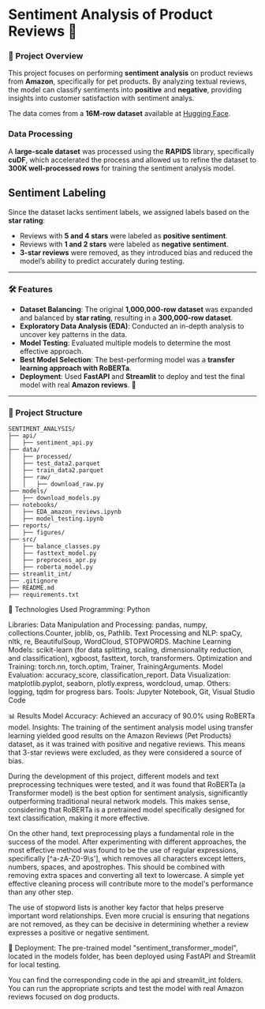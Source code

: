 # Sentiment Analysis of Product Reviews 🐾

### 📜 Project Overview
This project focuses on performing **sentiment analysis** on product reviews from **Amazon**, specifically for pet products. By analyzing textual reviews, the model can classify sentiments into **positive** and **negative**, providing insights into customer satisfaction with sentiment analys. 

The data comes from a **16M-row dataset** available at [Hugging Face](https://huggingface.co/datasets/McAuley-Lab/Amazon-Reviews-2023).

### Data Processing

A **large-scale dataset** was processed using the **RAPIDS** library, specifically **cuDF**, which accelerated the process and allowed us to refine the dataset to **300K well-processed rows** for training the sentiment analysis model.

## Sentiment Labeling

Since the dataset lacks sentiment labels, we assigned labels based on the **star rating**:

- Reviews with **5 and 4 stars** were labeled as **positive sentiment**.
- Reviews with **1 and 2 stars** were labeled as **negative sentiment**.
- **3-star reviews** were removed, as they introduced bias and reduced the model’s ability to predict accurately during testing.


---

### 🛠️ Features  
- **Dataset Balancing**: The original **1,000,000-row dataset** was expanded and balanced by **star rating**, resulting in a **300,000-row dataset**.  
- **Exploratory Data Analysis (EDA)**: Conducted an in-depth analysis to uncover key patterns in the data.  
- **Model Testing**: Evaluated multiple models to determine the most effective approach.  
- **Best Model Selection**: The best-performing model was a **transfer learning approach with RoBERTa**.  
- **Deployment**: Used **FastAPI** and **Streamlit** to deploy and test the final model with real **Amazon reviews**. 🚀


---

### 📂 Project Structure
```
SENTIMENT_ANALYSIS/
├── api/
│   ├── sentiment_api.py
├── data/
│   ├── processed/
│   ├── test_data2.parquet
│   ├── train_data2.parquet
│   ├── raw/
│   │   ├── download_raw.py
├── models/
│   ├── download_models.py
├── notebooks/
│   ├── EDA_amazon_reviews.ipynb
│   ├── model_testing.ipynb
├── reports/
│   ├── figures/
├── src/
│   ├── balance_classes.py
│   ├── fasttext_model.py
│   ├── preprocess_apr.py
│   ├── roberta_model.py
├── streamlit_int/
├── .gitignore
├── README.md
├── requirements.txt
```




🧪 Technologies Used
Programming: Python

Libraries:
Data Manipulation and Processing: pandas, numpy, collections.Counter, joblib, os, Pathlib.
Text Processing and NLP: spaCy, nltk, re, BeautifulSoup, WordCloud, STOPWORDS.
Machine Learning Models: scikit-learn (for data splitting, scaling, dimensionality reduction, and classification), xgboost, fasttext, torch, transformers.
Optimization and Training: torch.nn, torch.optim, Trainer, TrainingArguments.
Model Evaluation: accuracy_score, classification_report.
Data Visualization: matplotlib.pyplot, seaborn, plotly.express, wordcloud, umap.
Others: logging, tqdm for progress bars.
Tools: Jupyter Notebook, Git, Visual Studio Code

📊 Results
Model Accuracy: Achieved an accuracy of 90.0% using RoBERTa model.
Insights:
The training of the sentiment analysis model using transfer learning yielded good results on the Amazon Reviews (Pet Products) dataset, as it was trained with positive and negative reviews. This means that 3-star reviews were excluded, as they were considered a source of bias.

During the development of this project, different models and text preprocessing techniques were tested, and it was found that RoBERTa (a Transformer model) is the best option for sentiment analysis, significantly outperforming traditional neural network models. This makes sense, considering that RoBERTa is a pretrained model specifically designed for text classification, making it more effective.

On the other hand, text preprocessing plays a fundamental role in the success of the model. After experimenting with different approaches, the most effective method was found to be the use of regular expressions, specifically [^a-zA-Z0-9\s'], which removes all characters except letters, numbers, spaces, and apostrophes. This should be combined with removing extra spaces and converting all text to lowercase. A simple yet effective cleaning process will contribute more to the model's performance than any other step.

The use of stopword lists is another key factor that helps preserve important word relationships. Even more crucial is ensuring that negations are not removed, as they can be 
decisive in determining whether a review expresses a positive or negative sentiment.

🤔 Deployment:
The pre-trained model "sentiment_transformer_model", located in the models folder, has been deployed using FastAPI and Streamlit for local testing.

You can find the corresponding code in the api and streamlit_int folders. You can run the appropriate scripts and test the model with real Amazon reviews focused on dog products. 
